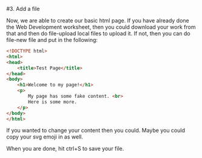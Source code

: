 #3. Add a file

Now, we are able to create our basic html page. If you have already done the Web Development worksheet, then you could
download your work from that and then do file-upload local files to upload it. If not, then you can do file-new file and put in the following: 

```html
<!DOCTYPE html>
<html>
<head>
    <title>Test Page</title>
</head>
<body>
    <h1>Welcome to my page!</h1>
    <p>
        My page has some fake content. <br>
        Here is some more.
    </p>
</body>
</html>
```

If you wanted to change your content then you could. Maybe you could copy your svg emoji in as well.

When you are done, hit ctrl+S to save your file.